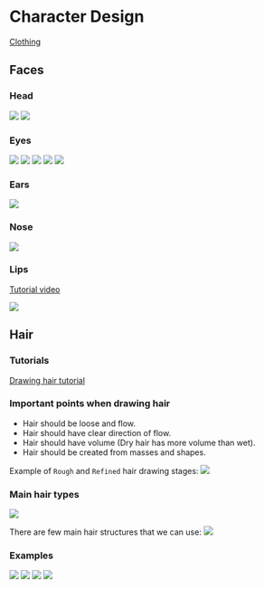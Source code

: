 # Character Design

[Clothing](Clothing/README.md)

## Faces

### Head
![](img/face_proportions.PNG)
![](img/head_side_view.PNG)

### Eyes
![](img/eyes_shape.PNG)
![](img/eyes.PNG)
![](img/eyes_examples.JPG)
![](img/eye_colors.jpeg)
![](img/how_to_eyes.jpg)

### Ears
![](img/ears.PNG)

### Nose
![](img/nose.PNG)

### Lips
[Tutorial video](https://www.youtube.com/watch?v=pB5fyDLJGhE)

![](img/lips_tutorial1.JPG)


## Hair

### Tutorials
[Drawing hair tutorial](https://www.youtube.com/watch?v=hgxvWvT4B7A)


### Important points when drawing hair
* Hair should be loose and flow.
* Hair should have clear direction of flow.
* Hair should have volume (Dry hair has more volume than wet).
* Hair should be created from masses and shapes.

Example of `Rough` and `Refined` hair drawing stages:
![](img/hair/hair1.JPG)

### Main hair types
![](img/hair/hair_types.JPG)

There are few main hair structures that we can use:
![](img/hair/hair_structures.JPG)

### Examples

![](img/hair/hair_examples.JPG)
![](img/hair/hair_examples2.JPG)
![](img/hair/hair_examples3.JPG)
![](img/hair/hair_examples4.JPG)


